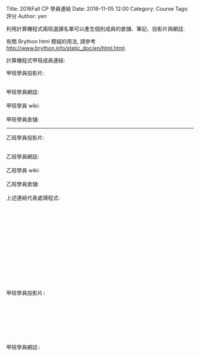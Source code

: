 Title: 2016Fall CP 學員連結
Date: 2016-11-05 12:00
Category: Course
Tags: 評分
Author: yen

利用計算機程式兩班選課名單可以產生個別成員的倉儲、筆記、投影片與網誌.

<!-- PELICAN_END_SUMMARY -->

有關 Brython html 模組的用法, 請參考 <a href="http://www.brython.info/static_doc/en/html.html">http://www.brython.info/static_doc/en/html.html</a>.

計算機程式甲班成員連結:

<!-- 導入 Brython 標準程式庫 -->
<script type="text/javascript" 
    src="https://cdn.rawgit.com/brython-dev/brython/master/www/src/brython_dist.js">
</script>

<!-- 啟動 Brython -->
<script>
window.onload=function(){
brython(1);
}
</script>

<!-- 以下利用 Brython 程式執行檔案讀取與比對流程 -->
<!-- 假如需要用圖型表示數字, 則利用 canvas 繪圖 -->
<!-- <canvas id="plotarea" width="600" height="400"></canvas> -->

甲班學員投影片:

<div id="container1"></div>

<script type="text/python3" id="script1">
from browser import document, html
container1 = document['container1']
adata = open("./../users/a.txt").read()
alist = adata.splitlines()
n = 0
for stud_num in alist:
    mlink = html.A(stud_num, href="http://s"+str(stud_num)+".github.io/2016fallcp_hw")
    mlink += " | "
    n = n +1
    if n%8 == 0:
        mlink += html.BR()
    container1 <= mlink
</script>

<br />
甲班學員網誌:

<div id="container2"></div>

<script type="text/python3" id="script2">
from browser import document, html
from script1 import alist
container2 = document['container2']
n = 0
for stud_num in alist:
    mlink = html.A(stud_num, href="http://s"+str(stud_num)+".github.io/2016fallcp_hw/blog")
    mlink += " | "
    n = n +1
    if n%8 == 0:
        mlink += html.BR()
    container2 <= mlink
</script>

<br />
甲班學員 wiki:

<div id="container3"></div>

<script type="text/python3" id="script3">
from browser import document, html
from script1 import alist
container3 = document['container3']
n = 0
for stud_num in alist:
    mlink = html.A(stud_num, href="http://github.com/s"+str(stud_num)+"/2016fallcp_hw/wiki")
    mlink += " | "
    n = n +1
    if n%8 == 0:
        mlink += html.BR()
    container3 <= mlink
</script>

<br />
甲班學員倉儲:

<div id="container4"></div>

<script type="text/python3" id="script4">
from browser import document, html
from script1 import alist
container4 = document['container4']
n = 0
for stud_num in alist:
    mlink = html.A(stud_num, href="http://github.com/s"+str(stud_num)+"/2016fallcp_hw")
    mlink += " | "
    n = n +1
    if n%8 == 0:
        mlink += html.BR()
    container4 <= mlink
</script>

<hr>

乙班學員投影片:

<div id="container5"></div>

<script type="text/python3" id="script5">
from browser import document, html
container5 = document['container5']
adata = open("./../users/b.txt").read()
alist = adata.splitlines()
n = 0
for stud_num in alist:
    mlink = html.A(stud_num, href="http://s"+str(stud_num)+".github.io/2016fallcp_hw")
    mlink += " | "
    n = n +1
    if n%8 == 0:
        mlink += html.BR()
    container5 <= mlink
</script>

<br />
乙班學員網誌:

<div id="container6"></div>

<script type="text/python3" id="script6">
from browser import document, html
from script5 import alist
container6 = document['container6']
n = 0
for stud_num in alist:
    mlink = html.A(stud_num, href="http://s"+str(stud_num)+".github.io/2016fallcp_hw/blog")
    mlink += " | "
    n = n +1
    if n%8 == 0:
        mlink += html.BR()
    container6 <= mlink
</script>

<br />
乙班學員 wiki:

<div id="container7"></div>

<script type="text/python3" id="script7">
from browser import document, html
from script5 import alist
container7 = document['container7']
n = 0
for stud_num in alist:
    mlink = html.A(stud_num, href="http://github.com/s"+str(stud_num)+"/2016fallcp_hw/wiki")
    mlink += " | "
    n = n +1
    if n%8 == 0:
        mlink += html.BR()
    container7 <= mlink
</script>

<br />
乙班學員倉儲:

<div id="container8"></div>

<script type="text/python3" id="script8">
from browser import document, html
from script5 import alist
container8 = document['container8']
n = 0
for stud_num in alist:
    mlink = html.A(stud_num, href="http://github.com/s"+str(stud_num)+"/2016fallcp_hw")
    mlink += " | "
    n = n +1
    if n%8 == 0:
        mlink += html.BR()
    container8 <= mlink
</script>

<br />
上述連結代表處理程式:

<pre class="brush: python">
<!-- 導入 Brython 標準程式庫 -->
<script type="text/javascript" 
    src="https://cdn.rawgit.com/brython-dev/brython/master/www/src/brython_dist.js">
</script>

<!-- 啟動 Brython -->
<script>
window.onload=function(){
brython(1);
}
</script>

<!-- 以下利用 Brython 程式執行檔案讀取與比對流程 -->
<!-- 假如需要用圖型表示數字, 則利用 canvas 繪圖 -->
<!-- <canvas id="plotarea" width="600" height="400"></canvas> -->

甲班學員投影片:

<div id="container1"></div>

<script type="text/python3" id="script1">
from browser import document, html
container1 = document['container1']
adata = open("./../users/a.txt").read()
alist = adata.splitlines()
n = 0
for stud_num in alist:
    mlink = html.A(stud_num, href="http://s"+str(stud_num)+".github.io/2016fallcp_hw")
    mlink += " | "
    n = n +1
    if n%8 == 0:
        mlink += html.BR()
    container1 <= mlink
</script>

<br />
甲班學員網誌:

<div id="container2"></div>

<script type="text/python3" id="script2">
from browser import document, html
# 學員選課名單直接從 id 為 script1 的程式段中導入
from script1 import alist
container2 = document['container2']
n = 0
for stud_num in alist:
    mlink = html.A(stud_num, href="http://s"+str(stud_num)+".github.io/2016fallcp_hw/blog")
    mlink += " | "
    n = n +1
    if n%8 == 0:
        mlink += html.BR()
    container2 <= mlink
</script>
</pre>